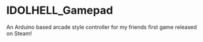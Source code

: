 # IDOLHELL_Gamepad
An Arduino based arcade style controller for my friends first game released on Steam!
